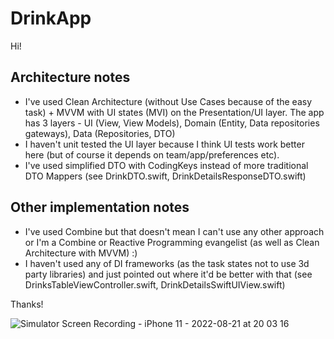 # DrinkApp

Hi!

## Architecture notes
- I've used Clean Architecture (without Use Cases because of the easy task) + MVVM with UI states (MVI) on the Presentation/UI layer.
The app has 3 layers - UI (View, View Models), Domain (Entity, Data repositories gateways), Data (Repositories, DTO)
- I haven't unit tested the UI layer because I think UI tests work better here (but of course it depends on team/app/preferences etc).
- I've used simplified DTO with CodingKeys instead of more traditional DTO Mappers (see DrinkDTO.swift, DrinkDetailsResponseDTO.swift)

## Other implementation notes
- I've used Combine but that doesn't mean I can't use any other approach or
I'm a Combine or Reactive Programming evangelist (as well as Clean Architecture with MVVM) :)
- I haven't used any of DI frameworks (as the task states not to use 3d party libraries)
and just pointed out where it'd be better with that (see DrinksTableViewController.swift, DrinkDetailsSwiftUIView.swift)

Thanks!

![Simulator Screen Recording - iPhone 11 - 2022-08-21 at 20 03 16](https://user-images.githubusercontent.com/19591052/185802548-1350c014-ab68-4bbc-a06b-c803b3657efd.gif)


